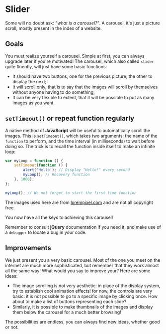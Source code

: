 # Slider

Some will no doubt ask: _"what is a carousel?"_. A carousel, it's just a picture scroll, mostly present in the index of a website.

## Goals

You must realize yourself a carousel. Simple at first, you can always upgrade later if you're motivated! The carousel, which also called `slider` quite fluently, will just have some basic functions:
* It should have two buttons, one for the previous picture, the other to display the next;
* It will scroll only, that is to say that the images will scroll by themselves without anyone having to do something;
* It can be very flexible to extent, that it will be possible to put as many images as you want.

## `setTimeout()` or repeat function regularly

A native method of **JavaScript** will be useful to automatically scroll the images. This is `setTimeout()`, which takes two arguments: the name of the `function` to perform, and the time interval (in milliseconds) to wait before doing so. The trick is to recall the function inside itself to make an infinite loop:

```javascript
var myLoop = function () {
    setTimeout(function () {
        alert('Hello'); // Display "Hello!" every second
        myLoop(); // Recovery function
    }, 1000);
};

myLoop(); // We not forget to start the first time function
```

The images used here are from [lorempixel.com](http://lorempixel.com/) and are not all copyright free.

You now have all the keys to achieving this carousel!

Remember to consult **jQuery** documentation if you need it, and make use of a `debugger` to locate a bug in your code.

## Improvements

We just present you a very basic carousel. Most of the one you meet on the internet are much more sophisticated, but remember that they work almost all the same way! What would you say to improve your? Here are some ideas:
* The image scrolling is not very aesthetic: in place of the display system, try to establish cool animation effects!
for now, the controls are very basic: it is not possible to go to a specific image by clicking once. How about to make a list of buttons representing each slide?
* Similarly, it is possible to make thumbnails of the images and display them below the carousel for a much better browsing!

The possibilities are endless, you can always find new ideas, whether good or not.
